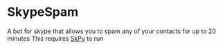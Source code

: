 # SkypeSpam
A bot for skype that allows you to spam any of your contacts for up to 20 minutes
This requires <a href="https://github.com/OllieTerrance/SkPy/">SkPy</a> to run
